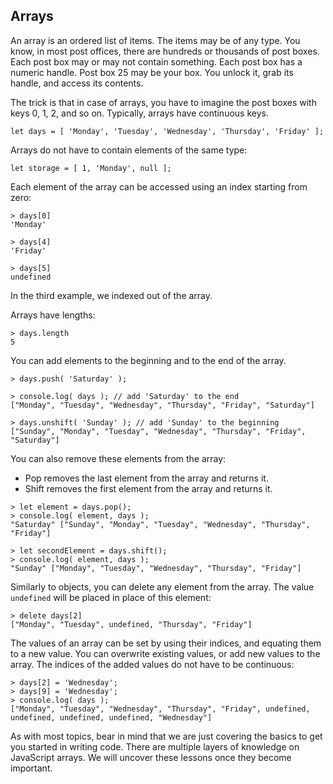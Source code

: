 ## Arrays

An array is an ordered list of items. The items may be of any type. You know, in most post offices, there are hundreds or thousands of post boxes. Each post box may or may not contain something. Each post box has a numeric handle. Post box 25 may be your box. You unlock it, grab its handle, and access its contents. 

The trick is that in case of arrays, you have to imagine the post boxes with keys 0, 1, 2, and so on. Typically, arrays have continuous keys.

```
let days = [ 'Monday', 'Tuesday', 'Wednesday', 'Thursday', 'Friday' ];
```

Arrays do not have to contain elements of the same type:

```
let storage = [ 1, 'Monday', null ];
```

Each element of the array can be accessed using an index starting from zero:

```
> days[0]
'Monday'

> days[4]
'Friday'

> days[5]
undefined
```

In the third example, we indexed out of the array.

Arrays have lengths:

```
> days.length
5
```

You can add elements to the beginning and to the end of the array.

```
> days.push( 'Saturday' );

> console.log( days ); // add 'Saturday' to the end
["Monday", "Tuesday", "Wednesday", "Thursday", "Friday", "Saturday"]

> days.unshift( 'Sunday' ); // add 'Sunday' to the beginning
["Sunday", "Monday", "Tuesday", "Wednesday", "Thursday", "Friday", "Saturday"]
```

You can also remove these elements from the array:
- Pop removes the last element from the array and returns it.
- Shift removes the first element from the array and returns it.

```
> let element = days.pop(); 
> console.log( element, days );
"Saturday" ["Sunday", "Monday", "Tuesday", "Wednesday", "Thursday", "Friday"]

> let secondElement = days.shift();
> console.log( element, days );
"Sunday" ["Monday", "Tuesday", "Wednesday", "Thursday", "Friday"]
```

Similarly to objects, you can delete any element from the array. The value `undefined` will be placed in place of this element:

```
> delete days[2]
["Monday", "Tuesday", undefined, "Thursday", "Friday"]
```

The values of an array can be set by using their indices, and equating them to a new value. You can overwrite existing values, or add new values to the array. The indices of the added values do not have to be continuous:

```
> days[2] = 'Wednesday';
> days[9] = 'Wednesday';
> console.log( days );
["Monday", "Tuesday", "Wednesday", "Thursday", "Friday", undefined, undefined, undefined, undefined, "Wednesday"]
```

As with most topics, bear in mind that we are just covering the basics to get you started in writing code. There are multiple layers of knowledge on JavaScript arrays. We will uncover these lessons once they become important.
